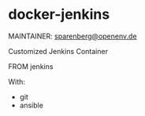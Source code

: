 # docker-jenkins
MAINTAINER: sparenberg@openenv.de

Customized Jenkins Container

FROM jenkins

With:
- git
- ansible
